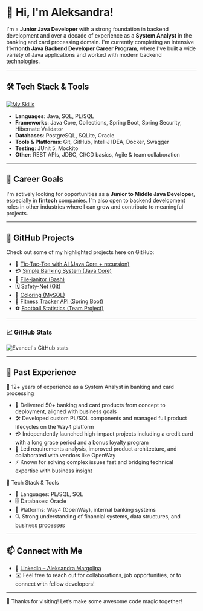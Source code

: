 # 👋 Hi, I'm Aleksandra!

I'm a **Junior Java Developer** with a strong foundation in backend development and over a decade of experience as a **System Analyst** in the banking and card processing domain. I'm currently completing an intensive **11-month Java Backend Developer Career Program**, where I've built a wide variety of Java applications and worked with modern backend technologies.

---

## 🛠️ Tech Stack & Tools

[![My Skills](https://skillicons.dev/icons?i=java,idea,discord,regex,bash,git,gradle,hibernate,jenkins,jquery,postgres,sqlite,spring,postman,docker&perline=5)](https://skillicons.dev)

- **Languages**: Java, SQL, PL/SQL
- **Frameworks**: Java Core, Collections, Spring Boot, Spring Security, Hibernate Validator
- **Databases**: PostgreSQL, SQLite, Oracle
- **Tools & Platforms**: Git, GitHub, IntelliJ IDEA, Docker, Swagger
- **Testing**: JUnit 5, Mockito
- **Other**: REST APIs, JDBC, CI/CD basics, Agile & team collaboration

---

## 🎯 Career Goals

I'm actively looking for opportunities as a **Junior to Middle Java Developer**, especially in **fintech** companies. I’m also open to backend development roles in other industries where I can grow and contribute to meaningful projects.

---

## 🧰 GitHub Projects

Check out some of my highlighted projects here on GitHub:

- 🤖 [Tic-Tac-Toe with AI (Java Core + recursion)](https://github.com/Evancel/Tic-Tac-Toe_with_AI_Java)
- 💳 [Simple Banking System (Java Core)](https://github.com/Evancel/Simple_Banking_System_Java)
- 🧹 [File-janitor (Bash)](https://github.com/Evancel/File-janitor)
- 🗓️ [Safety-Net (Git)](https://github.com/Evancel/Safety-Net)
- 🎨 [Coloring (MySQL)](https://github.com/Evancel/Coloring_MySQL)
- 💪 [Fitness Tracker API (Spring Boot)](https://github.com/Evancel/FitnessTrackerAPI)
- ⚽ [Football Statistics (Team Project)](https://github.com/Evancel/football-stats)
  
---

### 📈 GitHub Stats

![Evancel's GitHub stats](https://github-readme-stats.vercel.app/api?username=evancel&show_icons=true&theme=default)

---

## 🧠 Past Experience

🔹 12+ years of experience as a System Analyst in banking and card processing  
  - 🚀 Delivered 50+ banking and card products from concept to deployment, aligned with business goals  
  - 🛠️ Developed custom PL/SQL components and managed full product lifecycles on the Way4 platform  
  - 💳 Independently launched high-impact projects including a credit card with a long grace period and a bonus loyalty program  
  - 🤝 Led requirements analysis, improved product architecture, and collaborated with vendors like OpenWay  
  - ⚡ Known for solving complex issues fast and bridging technical expertise with business insight    

🔹 Tech Stack & Tools  
  - 🧩 Languages: PL/SQL, SQL  
  - 🗄️ Databases: Oracle  
  - 💼 Platforms: Way4 (OpenWay), internal banking systems  
  - 🔍 Strong understanding of financial systems, data structures, and business processes  

---

## 📫 Connect with Me

- 💼 [LinkedIn – Aleksandra Margolina](https://www.linkedin.com/in/aleksandramargolina/)
- ✉️ Feel free to reach out for collaborations, job opportunities, or to connect with fellow developers!

---

🎉 Thanks for visiting! Let’s make some awesome code magic together!
